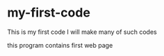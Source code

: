 # my-first-code

This is my first code 
I will make many of such codes

this program contains first web page
